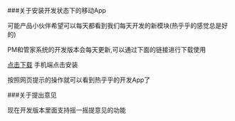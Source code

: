 ###关于安装开发状态下的移动App

可能产品小伙伴希望可以每天都看到我们每天开发的新模块(热乎乎的感觉总是好的)

PM和管家系统的开发版本会每天更新,可以通过下面的链接进行下载使用

[点击下载](https://www.pgyer.com/H7LZ) 手机端点击安装

按照网页提示的操作就可以看到热乎乎的开发App了



###关于提出意见

现在开发版本里面支持摇一摇提意见的功能